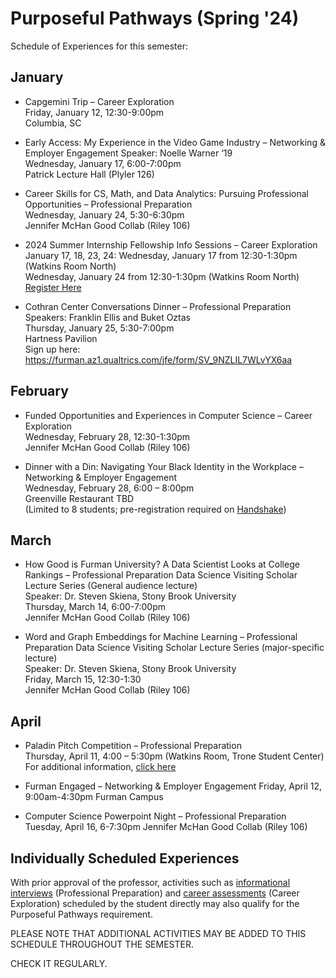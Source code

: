 
# Purposeful Pathways (Spring '24)

Schedule of Experiences for this semester:

## January


* Capgemini Trip – Career Exploration \
Friday, January 12, 12:30-9:00pm \
Columbia, SC

* Early Access: My Experience in the Video Game Industry – Networking & Employer Engagement Speaker: Noelle Warner ‘19 \
Wednesday, January 17, 6:00-7:00pm \
Patrick Lecture Hall (Plyler 126) 

* Career Skills for CS, Math, and Data Analytics: Pursuing Professional Opportunities – Professional Preparation  \
Wednesday, January 24, 5:30-6:30pm \
Jennifer McHan Good Collab (Riley 106) 

* 2024 Summer Internship Fellowship Info Sessions – Career Exploration \
January 17, 18, 23, 24: Wednesday, January 17 from 12:30-1:30pm (Watkins Room North) \
Wednesday, January 24 from 12:30-1:30pm (Watkins Room North) \
[Register Here](https://www.signupgenius.com/go/8050E45AEA82CA5F85-46529138-summer/83970670#/)

* Cothran Center Conversations Dinner – Professional Preparation Speakers: Franklin Ellis and Buket Oztas \
Thursday, January 25, 5:30-7:00pm \
Hartness Pavilion \
Sign up here: https://furman.az1.qualtrics.com/jfe/form/SV_9NZLIL7WLvYX6aa  

## February

* Funded Opportunities and Experiences in Computer Science – Career Exploration \
Wednesday, February 28, 12:30-1:30pm \
Jennifer McHan Good Collab (Riley 106) 

* Dinner with a Din: Navigating Your Black Identity in the Workplace – Networking & Employer Engagement \
Wednesday, February 28, 6:00 – 8:00pm \
Greenville Restaurant TBD \
(Limited to 8 students; pre-registration required on [Handshake](https://furman.joinhandshake.com/edu))
  
## March

* How Good is Furman University? A Data Scientist Looks at College Rankings – Professional  Preparation Data Science Visiting Scholar Lecture Series (General audience lecture)  \
Speaker: Dr. Steven Skiena, Stony Brook University \
Thursday, March 14, 6:00-7:00pm \
Jennifer McHan Good Collab (Riley 106)

* Word and Graph Embeddings for Machine Learning – Professional Preparation Data Science Visiting Scholar Lecture Series (major-specific lecture) \
Speaker: Dr. Steven Skiena, Stony Brook University \
Friday, March 15, 12:30-1:30 \
Jennifer McHan Good Collab (Riley 106) 

## April

* Paladin Pitch Competition – Professional Preparation \
Thursday, April 11, 4:00 – 5:30pm (Watkins Room, Trone Student Center)  \
For additional information, [click here](https://www.furman.edu/innovation-entrepreneurship/innovation-entrepreneurship/paladin-pitch-competition/)

* Furman Engaged – Networking & Employer Engagement Friday, April 12, 9:00am-4:30pm
Furman Campus

* Computer Science Powerpoint Night – Professional Preparation Tuesday, April 16, 6-7:30pm
Jennifer McHan Good Collab (Riley 106)

## Individually Scheduled Experiences

With prior approval of the professor, activities such as [informational interviews](https://forms.office.com/r/RMvekm70K9) (Professional Preparation) and [career assessments](https://www.furman.edu/career-services/) (Career Exploration) scheduled by the student directly may also qualify for the Purposeful Pathways requirement.

PLEASE NOTE THAT ADDITIONAL ACTIVITIES MAY BE ADDED TO THIS SCHEDULE THROUGHOUT THE SEMESTER. 

CHECK IT REGULARLY.